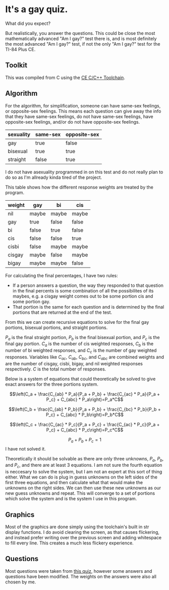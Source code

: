# It's a gay quiz. 
What did you expect?

But realistically, you answer the questions. This could be close the most mathematically advanced "Am I gay?" test there is, and is most definitely the most advanced "Am I gay?" test, if not the only "Am I gay?" test for the TI-84 Plus CE.

## Toolkit

This was compiled from C using the [CE C/C++ Toolchain](https://github.com/CE-Programming/toolchain). 

## Algorithm
For the algorithm, for simplification, someone can have same-sex feelings, or opposite-sex feelings. This means each question can give away the info that they have same-sex feelings, do not have same-sex feelings, have opposite-sex feelings, and/or do not have opposite-sex feelings.

|sexuality|same-sex|opposite-sex|
|-|-|-|
|gay|true|false|
|bisexual|true|true|
|straight|false|true|

I do not have asexuality programmed in on this test and do not really plan to do so as I'm allready kinda tired of the project.

This table shows how the different response weights are treated by the program.

|weight|gay|bi|cis|
|-|-|-|-|
|nil|maybe|maybe|maybe|
|gay|true|false|false|
|bi|false|true|false|
|cis|false|false|true|
|cisbi|false|maybe|maybe|
|cisgay|maybe|false|maybe|
|bigay|maybe|maybe|false|

For calculating the final percentages, I have two rules:
 - If a person answers a question, the way they responded to that question in the final percents is some combination of all the possibilites of its maybes, e.g. a cisgay weight comes out to be some portion cis and some portion gay.
 - That portion is the same for each question and is determined by the final portions that are returned at the end of the test.

From this we can create recursive equations to solve for the final gay portions, bisexual portions, and straight portions.

$P_a$ is the final straight portion, $P_b$ is the final bisexual portion, and $P_c$ is the final gay portion. $C_a$ is the number of cis weighted responses, $C_b$ is the number of bi weighted responses, and $C_c$ is the number of gay weighted responses. Variables like $C_{ac}$, $C_{ab}$, $C_{bc}$, and $C_{abc}$ are combined weights and are the number of cisgay, cisbi, bigay, and nil weighted responses respectively. $C$ is the total number of responses.

Below is a system of equations that could theoretically be solved to give exact answers for the three portions system.

$$\left(C_a + \frac{C_{ab} * P_a}{P_a + P_b} + \frac{C_{ac} * P_a}{P_a + P_c} + C_{abc} * P_a\right)=P_a*C$$

$$\left(C_b + \frac{C_{ab} * P_b}{P_a + P_b} + \frac{C_{bc} * P_b}{P_b + P_c} + C_{abc} * P_b\right)=P_b*C$$

$$\left(C_c + \frac{C_{ac} * P_c}{P_a + P_c} + \frac{C_{ac} * P_c}{P_a + P_c} + C_{abc} * P_c\right)=P_c*C$$

$$P_a + P_b + P_c = 1$$
I have not solved it.

Theoretically it should be solvable as there are only three unknowns, $P_a$, $P_b$, and $P_c$, and there are at least 3 equations. 
I am not sure the fourth equation is neccesary to solve the system, but I am not an expert at this sort of thing either. 
What we can do is plug in guess unknowns on the left sides of the first three equations, and then calculate what that would make the unknowns on the right sides. We can then use these new unknowns as our new guess unknowns and repeat. This will converge to a set of portions which solve the system and is the system I use in this program.

## Graphics
Most of the graphics are done simply using the toolchain's built in str display functions. I do avoid clearing the screen, as that causes flickering, and instead prefer writing over the previous screen and adding whitespace to fill every line. This creates a much less flickery experience.

## Questions
Most questions were taken from [this quiz](https://www.arealme.com/gay-test/en/), however some answers and questions have been modified. The weights on the answers were also all chosen by me.
